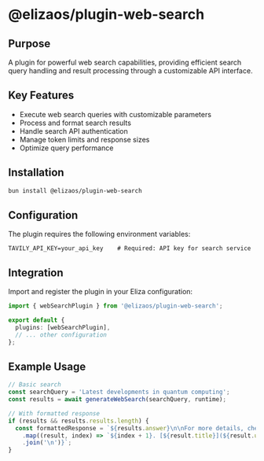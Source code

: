 # @elizaos/plugin-web-search

## Purpose
A plugin for powerful web search capabilities, providing efficient search query handling and result processing through a customizable API interface.

## Key Features
- Execute web search queries with customizable parameters
- Process and format search results
- Handle search API authentication
- Manage token limits and response sizes
- Optimize query performance

## Installation
```bash
bun install @elizaos/plugin-web-search
```

## Configuration
The plugin requires the following environment variables:
```env
TAVILY_API_KEY=your_api_key    # Required: API key for search service
```

## Integration
Import and register the plugin in your Eliza configuration:
```typescript
import { webSearchPlugin } from '@elizaos/plugin-web-search';

export default {
  plugins: [webSearchPlugin],
  // ... other configuration
};
```

## Example Usage
```typescript
// Basic search
const searchQuery = 'Latest developments in quantum computing';
const results = await generateWebSearch(searchQuery, runtime);

// With formatted response
if (results && results.results.length) {
  const formattedResponse = `${results.answer}\n\nFor more details, check out:\n${results.results
    .map((result, index) => `${index + 1}. [${result.title}](${result.url})`)
    .join('\n')}`;
}
```
